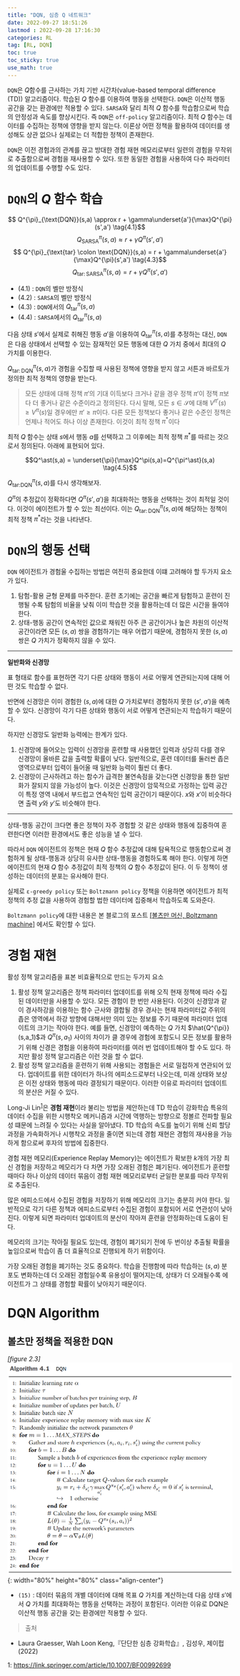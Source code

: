 ```yaml
---
title: "DQN, 심층 Q 네트워크"
date: 2022-09-27 18:51:26
lastmod : 2022-09-28 17:16:30
categories: RL
tag: [RL, DQN]
toc: true
toc_sticky: true
use_math: true
---
```


`DQN`은 $Q$함수를 근사하는 가치 기반 시간차(value-based temporal difference (TD)) 알고리즘이다. 학습된 $Q$ 함수를 이용하여 행동을 선택한다. `DQN`은 이산적 행동 공간을 갖는 환경에만 적용할 수 있다. `SARSA`와 달리 최적 $Q$ 함수를 학습함으로써 학습의 안정성과 속도를 향상시킨다. 즉 `DQN`은 `off-policy` 알고리즘이다. 최적 $Q$ 함수는 데이터를 수집하는 정책에 영향을 받지 않는다. 이론상 어떤 정책을 활용하여 데이터를 생성해도 상관 없으나 실제로는 더 적합한 정책이 존재한다.

`DQN`은 이전 경험과의 관계를 끊고 방대한 경험 재현 메모리로부터 일련의 경험을 무작위로 추출함으로써 경험을 재사용할 수 있다. 또한 동일한 경험을 사용하여 다수 파라미터의 업데이트를 수행할 수도 있다.

# `DQN`의 $Q$ 함수 학습

$$ Q^{\pi}_{\text{DQN}}(s,a) \approx r + \gamma\underset{a'}{\max}Q^{\pi}(s',a') \tag{4.1}$$
$$ Q^{\pi}_{\text{SARSA}}(s,a) \approx r + \gamma Q^{\pi}(s',a') \tag{4.2}$$
$$ Q^{\pi}_{\text{tar} \colon \text{DQN}}(s,a) = r + \gamma\underset{a'}{\max}Q^{\pi}(s',a') \tag{4.3}$$
$$ Q^{\pi}_{\text{tar}\colon\text{SARSA}}(s,a) = r + \gamma Q^{\pi}(s',a') \tag{4.4}$$

* $(4.1)$ : `DQN`의 벨만 방정식
* $(4.2)$ : `SARSA`의 벨만 방정식
* $(4.3)$ : `DQN`에서의 $Q^{\pi}_{\text{tar}}(s,a)$
* $(4.4)$ : `SARSA`에서의 $Q^{\pi}_{\text{tar}}(s,a)$

다음 상태 $s'$에서 실제로 취해진 행동 $a'$을 이용하여 $Q^{\pi}_{\text{tar}}(s,a)$를 추정하는 대신, `DQN`은 다음 상태에서 선택할 수 있는 잠재적인 모든 행동에 대한 $Q$ 가치 중에서 최대의 $Q$ 가치를 이용한다.

$Q^{\pi}_{\text{tar} \colon \text{DQN}}(s,a)$가 경험을 수집할 때 사용된 정책에 영향을 받지 않고 서튼과 바르토가 정의한 최적 정책의 영향을 받는다.

> 모든 상태에 대해 정책 $\pi'$의 기대 이득보다 크거나 같을 경우 정책 $\pi'$이 정책 $\pi$보다 더 좋거나 같은 수준이라고 정의된다. 다시 말해, 모든 $s \in \mathcal{S}$에 대해 $V^{\pi'}(s) \ge V^{\pi}(s)$일 경우에만 $\pi' \ge \pi$이다. 다른 모든 정책보다 좋거나 같은 수준인 정책은 언제나 적어도 하나 이상 존재한다. 이것이 최적 정책 $\pi^\ast$이다

최적 $Q$ 함수는 상태 $s$에서 행동 $a$를 선택하고 그 이후에는 최적 정책 $\pi^\ast$를 따르는 것으로서 정의된다. 아래에 표현되어 있다.

$$Q^\ast(s,a) = \underset{\pi}{\max}Q^\pi(s,a)=Q^{\pi^\ast}(s,a) \tag{4.5}$$

${Q^{\pi}_{\text{tar:DQN}}(s,a)}$를 다시 생각해보자.

$Q^\pi$의 추정값이 정확하다면 $Q^\pi(s',a')$을 최대화하는 행동을 선택하는 것이 최적일 것이다. 이것이 에이전트가 할 수 있는 최선이다. 이는 $Q^{\pi}_{\text{tar} \colon \text{DQN}}(s,a)$에 해당하는 정책이 최적 정책 $\pi^\ast$라는 것을 나타낸다.

# `DQN`의 행동 선택

`DQN` 에이전트가 경험울 수집하는 방법은 여전히 중요한데 이떄 고려해야 할 두가지 요소가 있다.

1. 탐험-활용 균형 문제를 마주한다. 훈련 초기에는 공간을 빠르게 탐험하고 훈련이 진행될 수록 탐험의 비율을 낮춰 이미 학습한 것을 활용하는데 더 많은 시간을 들여야 한다.
2. 상태-행동 공간이 연속적인 값으로 채워진 아주 큰 공간이거나 높은 차원의 이산적 공간이라면 모든 $(s,a)$ 쌍을 경험하기는 매우 어렵기 때문에, 경험하지 못한 $(s,a)$ 쌍은 $Q$ 가치가 정확하지 않을 수 있다.

---

**일반화와 신경망**

표 형태로 함수를 표현하면 각기 다른 상태와 행동이 서로 어떻게 연관되는지에 대해 어떤 것도 학습할 수 없다.

반면에 신경망은 이미 경험한 $(s,a)$에 대한 $Q$ 가치로부터 경험하지 못한 $(s',a')$을 예측 할 수 있다. 신경망이 각기 다른 상태와 행동이 서로 어떻게 연관되는지 학습하기 때문이다.

하지만 신경망도 일반화 능력에는 한계가 있다.
1. 신경망에 들어오는 입력이 신경망을 훈련할 때 사용했던 입력과 상당히 다를 경우 신경망이 올바른 값을 출력할 확률이 낮다. 일반적으로, 훈련 데이터를 둘러싼 좁은 영역으로부터 입력이 들어올 때 일반화 능력이 훨씬 더 좋다.
2. 신경망이 근사하려고 하는 함수가 급격한 불연속점을 갖는다면 신경망을 통한 일반화가 잘되지 않을 가능성이 높다. 이것은 신경망이 암묵적으로 가정하는 입력 공간이 특정 영역 내에서 부드럽고 연속적인 입력 공간이기 때문이다. $x$와 $x'$이 비슷하다면 출력 $y$와 $y'$도 비슷해야 한다.

---

상태-행동 공간이 크다면 좋은 정책이 자주 경험할 것 같은 상태와 행동에 집중하여 훈련한다면 이러한 환경에서도 좋은 성능을 낼 수 있다.

따라서 `DQN` 에이전트의 정책은 현재 $Q$ 함수 추정값에 대해 탐욕적으로 행동함으로써 경험하게 될 상태-행동과 상당히 유사한 상태-행동을 경험하도록 해야 한다. 이렇게 하면 에이전트의 현재 $Q$ 함수 추정값이 최적 정책의 $Q$ 함수 추정값이 된다. 이 두 정책이 생성하는 데이터의 분포는 유사해야 한다.

실제로 `ε-greedy policy` 또는 `Boltzmann policy` 정책을 이용하면 에이전트가 최적 정책의 추정 값을 사용하여 경험할 법한 데이터에 집중해서 학습하도록 도와준다.

`Boltzmann policy`에 대한 내용은 본 블로그의 포스트 [[볼츠만 머신, Boltzmann machine]](https://helpingstar.github.io/dl/other_network/) 에서도 확인할 수 있다.

# 경험 재현

활성 정책 알고리즘을 표본 비효율적으로 만드는 두가지 요소

1. 활성 정책 알고리즘은 정책 파라미터 업데이트를 위해 오직 현재 정책에 따라 수집된 데이터만을 사용할 수 있다. 모든 경험이 한 번만 사용된다. 이것이 신경망과 같이 경사하강을 이용하는 함수 근사와 결합될 경우 경사는 현재 파라미터값 주위의 좁은 영역에서 하강 방향에 대해서만 의미 있는 정보를 주기 때문에 파라미터 업데이트의 크기는 작아야 한다. 예를 들면, 신경망이 예측하는 $Q$ 가치 $\hat{Q^{\pi}}(s,a_1)$과 $Q^\pi(s,a_1)$ 사이의 차이가 클 경우에 경험에 포함도니 모든 정보를 활용하기 위해 신경은 경험을 이용하여 파라미터를 여러 번 업데이트해야 할 수도 있다. 하지만 활성 정책 알고리즘은 이런 것을 할 수 없다.
2. 활성 정책 알고리즘을 훈련하기 위해 사용되는 경험들은 서로 밀접하게 연관되어 있다. 업데이트를 위한 데이터가 하나의 에피소드로부터 나오는데, 미래 상태와 보상은 이전 상태와 행동에 따라 결정되기 때문이다. 이러한 이유로 파라미터 업데이트의 분산은 커질 수 있다.

Long-Ji Lin<sup>[1](#footnote_1)</sup>은 **경험 재현**이라 불리는 방법을 제안하는데 TD 학습이 강화학습 특유의 데이터 수집을 위한 시행착오 메커니즘과 시간에 역행하는 방향으로 정볼르 전파할 필요성 떄문에 느려질 수 있다는 사실을 알아냈다. TD 학습의 속도를 높이기 위해 신뢰 할당 과정을 가속화하거나 시행착오 과정을 줄이면 되는데 경험 재현은 경험의 재사용을 가능하게 함으로써 후자의 방법에 집중한다.

경험 재현 메모리(Experience Replay Memory)는 에이전트가 확보한 $k$개의 가장 최신 경험을 저장하고 메모리가 다 차면 가장 오래된 경험은 폐기된다. 에이전트가 훈련할 때마다 하나 이상의 데이터 묶음이 경험 재현 메모리로부터 균일한 분포를 따라 무작위로 추출된다.

많은 에피소드에서 수집된 경험을 저장하기 위해 메모리의 크기는 충분히 커야 한다. 일반적으로 각기 다른 정책과 에피소드로부터 수집된 경험이 포함되어 서로 연관성이 낮아진다. 이렇게 되면 파라미터 업데이트의 분산이 작아져 훈련을 안정화하는데 도움이 된다.

메모리의 크기는 작아질 필요도 있는데, 경험이 폐기되기 전에 두 번이상 추출될 확률을 높임으로써 학습이 좀 더 효율적으로 진행되게 하기 위함이다.

가장 오래된 경험을 폐기하는 것도 중요하다. 학습을 진행함에 따라 학습하는 $(s,a)$ 분포도 변화하는데 더 오래된 경험일수록 유용성이 떨어지는데, 상태가 더 오래될수록 에이전트가 그 상태를 경험할 확률이 낮아지기 때문이다.

# DQN Algorithm

## 볼츠만 정책을 적용한 DQN

*[figure 2.3]*
![fdrl_algorithm_4_1](../../assets/images/rl/fdrl_algorithm_4_1.png){: width="80%" height="80%" class="align-center"}

* `(15)` : 데이터 묶음의 개별 데이터에 대해 목표 $Q$ 가치를 계산하는데 다음 상태 $s'$에서 $Q$ 가치를 최대화하는 행동을 선택하는 과정이 포함된다. 이러한 이유로 DQN은 이산적 행동 공간을 갖는 환경에만 적용할 수 있다.

> 출처
 - Laura Graesser, Wah Loon Keng,『단단한 심층 강화학습』, 김성우, 제이펍(2022)

<a name="footnote_1">1</a>: https://link.springer.com/article/10.1007/BF00992699

